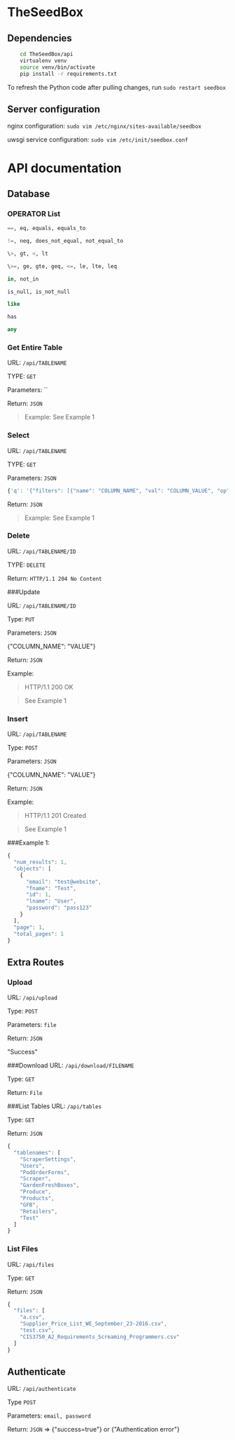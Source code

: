# TheSeedBox

## Dependencies

```bash
    cd TheSeedBox/api
    virtualenv venv
    source venv/bin/activate
    pip install -r requirements.txt
```

To refresh the Python code after pulling changes, run `sudo restart seedbox`

## Server configuration

nginx configuration: `sudo vim /etc/nginx/sites-available/seedbox`

uwsgi service configuration: `sudo vim /etc/init/seedbox.conf`


# API documentation

## Database

### OPERATOR List

```SQL
==, eq, equals, equals_to

!=, neq, does_not_equal, not_equal_to

\>, gt, <, lt

\>=, ge, gte, geq, <=, le, lte, leq

in, not_in

is_null, is_not_null

like

has

any
```

### Get Entire Table

URL: `/api/TABLENAME`

TYPE: `GET`

Parameters: ``

Return: `JSON`

> Example: See Example 1

### Select
URL: `/api/TABLENAME`

TYPE: `GET`

Parameters: `JSON`

```JavaScript
{'q': '{"filters": [{"name": "COLUMN_NAME", "val": "COLUMN_VALUE", "op": "OPERATOR"}]}'}
```

Return: `JSON`

> Example: See Example 1

### Delete
URL: `/api/TABLENAME/ID`

TYPE: `DELETE`

Return: `HTTP/1.1 204 No Content`

###Update

URL: `/api/TABLENAME/ID`

Type: `PUT`

Parameters: `JSON`

{"COLUMN_NAME": "VALUE"}

Return: `JSON`

Example:

> HTTP/1.1 200 OK

> See Example 1

### Insert

URL: `/api/TABLENAME`

Type: `POST`

Parameters: `JSON`

{"COLUMN_NAME": "VALUE"}

Return: `JSON`

Example:

> HTTP/1.1 201 Created

> See Example 1

###Example 1:

```JavaScript
{
  "num_results": 1,
  "objects": [
    {
      "email": "test@website",
      "fname": "Test",
      "id": 1,
      "lname": "User",
      "password": "pass123"
    }
  ],
  "page": 1,
  "total_pages": 1
}
```

## Extra Routes

### Upload

URL: `/api/upload`

Type: `POST`

Parameters: `file`

Return: `JSON`

"Success"

###Download
URL: `/api/download/FILENAME`

Type: `GET`

Return: `File`

###List Tables
URL: `/api/tables`

Type: `GET`

Return: `JSON`

```JavaScript
{
  "tablenames": [
    "ScraperSettings",
    "Users",
    "PodOrderForms",
    "Scraper",
    "GardenFreshBoxes",
    "Produce",
    "Products",
    "GFB",
    "Retailers",
    "Test"
  ]
}
```

### List Files
URL: `/api/files`

Type: `GET`

Return: `JSON`

```JavaScript
{
  "files": [
    "a.csv",
    "Supplier_Price_List_WE_September_23-2016.csv",
    "test.csv",
    "CIS3750_A2_Requirements_Screaming_Programmers.csv"
  ]
}
```

## Authenticate

URL: `/api/authenticate`

Type `POST`

Parameters: `email, password`

Return: `JSON` => {"success=true"} or {"Authentication error"}
